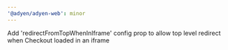 ```yaml
---
'@adyen/adyen-web': minor
---
```


Add 'redirectFromTopWhenInIframe' config prop to allow top level redirect when Checkout loaded in an iframe

